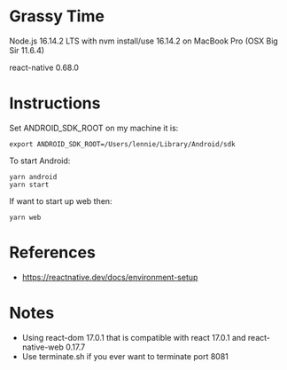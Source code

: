 # Grassy Time

Node.js 16.14.2 LTS with nvm install/use 16.14.2 on MacBook Pro (OSX Big Sir 11.6.4)

react-native 0.68.0

# Instructions

Set ANDROID_SDK_ROOT on my machine it is: 

```
export ANDROID_SDK_ROOT=/Users/lennie/Library/Android/sdk
```

To start Android:

```
yarn android
yarn start
```

If want to start up web then:

```
yarn web
```

# References

* https://reactnative.dev/docs/environment-setup

# Notes

* Using react-dom 17.0.1 that is compatible with react 17.0.1 and react-native-web 0.17.7
* Use terminate.sh if you ever want to terminate port 8081

